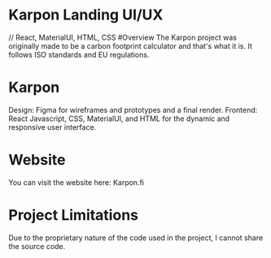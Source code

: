 # Karpon Landing UI/UX
// React, MaterialUI, HTML, CSS
#Overview
The Karpon project was originally made to be a carbon footprint calculator and that's what it is. It follows ISO standards and EU regulations.

# Karpon
Design: Figma for wireframes and prototypes and a final render. 
Frontend: React Javascript, CSS, MaterialUI, and HTML for the dynamic and responsive user interface.

# Website
You can visit the website here: Karpon.fi

# Project Limitations
Due to the proprietary nature of the code used in the project, I cannot share the source code.
